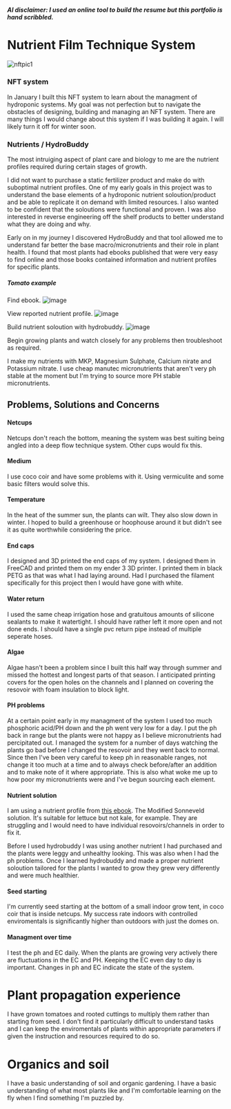 ##### AI disclaimer: I used an online tool to build the resume but this portfolio is hand scribbled.

# Nutrient Film Technique System

![nftpic1](https://github.com/user-attachments/assets/3072829b-dd8d-4ef6-9c4b-b683cd60b245)
### NFT system

In January I built this NFT system to learn about the managment of hydroponic systems. My goal was not perfection but to navigate the obstacles of designing, building and managing an NFT system. There are many things I would change about this system if I was building it again. I will likely turn it off for winter soon.

### Nutrients / HydroBuddy

The most intruiging aspect of plant care and biology to me are the nutrient profiles required during certain stages of growth.

I did not want to purchase a static fertilizer product and make do with suboptimal nutrient profiles. One of my early goals in this project was to understand the base elements of a hydroponic nutrient soloution/product and be able to replicate it on demand with limited resources. I also wanted to be confident that the soloutions were functional and proven. I was also interested in reverse engineering off the shelf products to better understand what they are doing and why.

Early on in my journey I discovered HydroBuddy and that tool allowed me to understand far better the base macro/micronutrients and their role in plant health. I found that most plants had ebooks published that were very easy to find online and those books contained information and nutrient profiles for specific plants.
##### Tomato example

Find ebook.
![image](https://github.com/user-attachments/assets/a08729c9-8cc8-48cc-a1e8-4183be59a07a)

View reported nutrient profile.
![image](https://github.com/user-attachments/assets/5f54273d-cc96-4d3b-bf77-e5112d9881b2)

Build nutrient soloution with hydrobuddy.
![image](https://github.com/user-attachments/assets/b9292a68-6290-4125-a7a1-af1e4d197208)

Begin growing plants and watch closely for any problems then troubleshoot as required.

I make my nutrients with MKP, Magnesium Sulphate, Calcium nirate and Potassium nitrate. I use cheap manutec micronutrients that aren't very ph stable at the moment but I'm trying to source more PH stable micronutrients.

## Problems, Solutions and Concerns
#### Netcups
Netcups don't reach the bottom, meaning the system was best suiting being angled into a deep flow technique system. Other cups would fix this.

#### Medium
I use coco coir and have some problems with it. Using vermiculite and some basic filters would solve this.

#### Temperature

In the heat of the summer sun, the plants can wilt. They also slow down in winter. I hoped to build a greenhouse or hoophouse around it but didn't see it as quite worthwhile considering the price.

#### End caps

I designed and 3D printed the end caps of my system. I designed them in FreeCAD and printed them on my ender 3 3D printer. I printed them in black PETG as that was what I had laying around. Had I purchased the filament specifically for this project then I would have gone with white.

#### Water return

I used the same cheap irrigation hose and gratuitous amounts of silicone sealants to make it watertight. I should have rather left it more open and not done ends. I should have a single pvc return pipe instead of multiple seperate hoses.

#### Algae

Algae hasn't been a problem since I built this half way through summer and missed the hottest and longest parts of that season. I anticipated printing covers for the open holes on the channels and I planned on covering the resovoir with foam insulation to block light.

#### PH problems

At a certain point early in my managment of the system I used too much phosphoric acid/PH down and the ph went very low for a day. I put the ph back in range but the plants were not happy as I believe micronutrients had percipitated out. I managed the system for a number of days watching the plants go bad before I changed the resovoir and they went back to normal. Since then I've been very careful to keep ph in reasonable ranges, not change it too much at a time and to always check before/after an addition and to make note of it where appropriate. This is also what woke me up to how poor my micronutrients were and I've begun sourcing each element.


#### Nutrient solution

I am using a nutrient profile from [this ebook](https://www.purdue.edu/hla/sites/master-gardener/wp-content/uploads/sites/9/2022/10/Guide-To-Home-Hydroponics-For-Leafy-Greens-Ronzoni-and-Mattson-2020.pdf). The Modified Sonneveld solution. It's suitable for lettuce but not kale, for example. They are struggling and I would need to have individual resovoirs/channels in order to fix it.

Before I used hydrobuddy I was using another nutrient I had purchased and the plants were leggy and unhealthy looking. This was also when I had the ph problems. Once I learned hydrobuddy and made a proper nutrient soloution tailored for the plants I wanted to grow they grew very differently and were much healthier.


#### Seed starting

I'm currently seed starting at the bottom of a small indoor grow tent, in coco coir that is inside netcups. My success rate indoors with controlled enviromentals is significantly higher than outdoors with just the domes on. 

#### Managment over time

I test the ph and EC daily. When the plants are growing very actively there are fluctuations in the EC and PH. Keeping the EC even day to day is important. Changes in ph and EC indicate the state of the system.

# Plant propagation experience

I have grown tomatoes and rooted cuttings to multiply them rather than starting from seed. I don't find it particularly difficult to understand tasks and I can keep the enviromentals of plants within appropriate parameters if given the instruction and resources required to do so.

# Organics and soil

I have a basic understanding of soil and organic gardening. I have a basic understanding of what most plants like and I'm comfortable learning on the fly when I find something I'm puzzled by.

